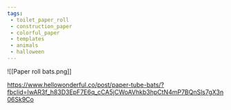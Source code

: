 ```yaml
---
tags:
 - toilet_paper_roll
 - construction_paper
 - colorful_paper
 - templates
 - animals
 - halloween
---
```

![[Paper roll bats.png]]

https://www.hellowonderful.co/post/paper-tube-bats/?fbclid=IwAR3f_h83D3EpF7E6q_cCA5jCWoAVhkb3hpCtN4mP7BQnSls7gX3n06Sk9Co